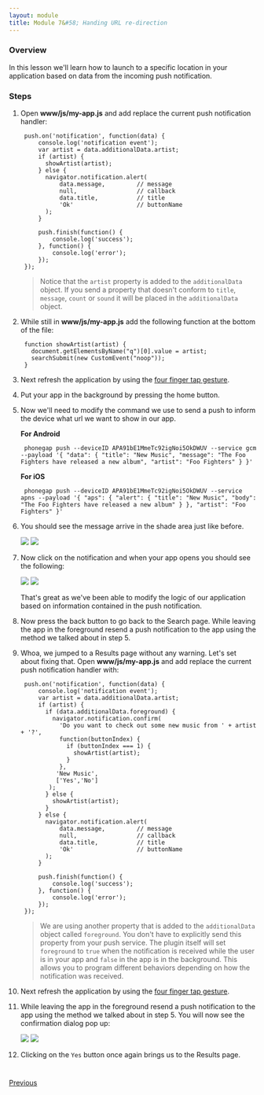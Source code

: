 ```yaml
---
layout: module
title: Module 7&#58; Handing URL re-direction
---
```

### Overview
In this lesson we'll learn how to launch to a specific location in your application based on data from the incoming push notification.

### Steps

1. Open **www/js/my-app.js** and add replace the current push notification handler:

        push.on('notification', function(data) {
            console.log('notification event');
            var artist = data.additionalData.artist;
            if (artist) {
              showArtist(artist);
            } else {
              navigator.notification.alert(
                  data.message,         // message
                  null,                 // callback
                  data.title,           // title
                  'Ok'                  // buttonName
              );         
            }

            push.finish(function() {
                console.log('success');
            }, function() {
                console.log('error');
            });     
        });

   > Notice that the `artist` property is added to the `additionalData` object. If you send a property that doesn't conform to `title`, `message`, `count` or `sound` it will be placed in the `additionalData` object.

2. While still in **www/js/my-app.js** add the following function at the bottom of the file:

        function showArtist(artist) {
          document.getElementsByName("q")[0].value = artist;
          searchSubmit(new CustomEvent("noop"));
        }

3. Next refresh the application by using the [four finger tap gesture](http://docs.phonegap.com/references/developer-app/gestures/).

4. Put your app in the background by pressing the home button.

5. Now we'll need to modify the command we use to send a push to inform the device what url we want to show in our app.

   **For Android**       

        phonegap push --deviceID APA91bE1MmeTc92igNoi5OkDWUV --service gcm --payload '{ "data": { "title": "New Music", "message": "The Foo Fighters have released a new album", "artist": "Foo Fighters" } }'

   **For iOS**            

        phonegap push --deviceID APA91bE1MmeTc92igNoi5OkDWUV --service apns --payload '{ "aps": { "alert": { "title": "New Music", "body": "The Foo Fighters have released a new album" } }, "artist": "Foo Fighters" }'

6. You should see the message arrive in the shade area just like before.

    <img class="screenshot" src="images/push8.png"/>
    <img class="screenshot" src="images/push2-ios.png"/>

7. Now click on the notification and when your app opens you should see the following:

    <img class="screenshot" src="images/push4.png"/>
    <img class="screenshot" src="images/push4-ios.png"/>

   That's great as we've been able to modify the logic of our application based on information contained in the push notification.

8. Now press the back button to go back to the Search page. While leaving the app in the foreground resend a push notification to the app using the method we talked about in step 5.

9. Whoa, we jumped to a Results page without any warning. Let's set about fixing that. Open **www/js/my-app.js** and add replace the current push notification handler with:

        push.on('notification', function(data) {
            console.log('notification event');
            var artist = data.additionalData.artist;
            if (artist) {
              if (data.additionalData.foreground) {
                navigator.notification.confirm(
                  'Do you want to check out some new music from ' + artist + '?',
                  function(buttonIndex) {
                    if (buttonIndex === 1) {
                      showArtist(artist);
                    }
                  },
                 'New Music',
                 ['Yes','No']
               );
              } else {
                showArtist(artist);
              }
            } else {
              navigator.notification.alert(
                  data.message,         // message
                  null,                 // callback
                  data.title,           // title
                  'Ok'                  // buttonName
              );         
            }

            push.finish(function() {
                console.log('success');
            }, function() {
                console.log('error');
            });     
        });

   > We are using another property that is added to the `additionalData` object called `foreground`. You don't have to explicitly send this property from your push service. The plugin itself will set `foreground` to `true` when the notification is received while the user is in your app and `false` in the app is in the background. This allows you to program different behaviors depending on how the notification was received.

10. Next refresh the application by using the [four finger tap gesture](http://docs.phonegap.com/references/developer-app/gestures/).

11. While leaving the app in the foreground resend a push notification to the app using the method we talked about in step 5. You will now see the confirmation dialog pop up:

    <img class="screenshot" src="images/push5.png"/>
    <img class="screenshot" src="images/push5-ios.png"/>

12. Clicking on the `Yes` button once again brings us to the Results page.

<div class="row" style="margin-top:40px;">
   <div class="col-sm-12">
       <a href="module6.html" class="btn btn-default"><i class="glyphicon glyphicon-chevron-left"></i> Previous</a>
   </div>
</div>

